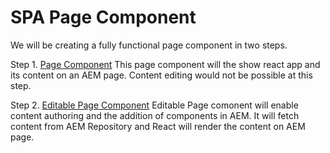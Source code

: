 # SPA Page Component

We will be creating a fully functional page component in two steps.

Step 1. [Page Component](PageComponent.md)
This page component will the show react app and its content on an AEM page. Content editing would not be possible at this step.

Step 2. [Editable Page Component](EditablePageComponent.md) 
Editable Page comonent will enable content authoring and the addition of components in AEM. It will fetch content from AEM Repository and React will render the content on AEM page.

